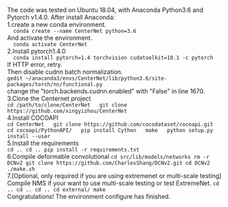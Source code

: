 The code was tested on Ubuntu 18.04, with Anaconda Python3.6 and Pytorch v1.4.0. After install Anaconda:  
    1.create a new conda environment.  
    ```  
    conda create --name CenterNet python=3.6  
    ```  
    And activate the environment.  
    ```  
    conda activate CenterNet
    ```  
    2.Install pytorch1.4.0  
    ```  
    conda install pytorch=1.4 torchvision cudatoolkit=10.1 -c pytorch  
    ```  
    If HTTP error, retry.  
    Then disable cudnn batch normalization.  
    ```
    gedit ~/anaconda3/envs/CenterNet/lib/python3.6/site-packages/torch/nn/functional.py  
    ```  
    change the "torch.backends.cudnn.enabled" with "False" in line 1670.  
    3.Clone the Centernet project  
    ```
    cd /path/to/clone/CenterNet  
    git clone https://github.com/xingyizhou/CenterNet  
    ```  
    4.Install COCOAPI  
    ```
    cd CenterNet  
    git clone https://github.com/cocodataset/cocoapi.git  
    cd cocoapi/PythonAPI/  
    pip install Cython  
    make  
    python setup.py install --user  
    ```  
    5.Install the requirements  
    ```
    cd ..
    cd ..
    pip install -r requirements.txt
    ```  
    6.Compile deformable convolutional 
    ```
    cd src/lib/models/networks
    rm -r DCNv2
    git clone https://github.com/CharlesShang/DCNv2.git
    cd DCNv2
    ./make.sh
    ```  
    7.[Optional, only required if you are using extremenet or multi-scale testing] Compile NMS if your want to use multi-scale testing or test ExtremeNet.
    ```
    cd ..
    cd ..
    cd ..
    cd external/
    make
    ```   
    Congratulations! The environment configure has finished.
